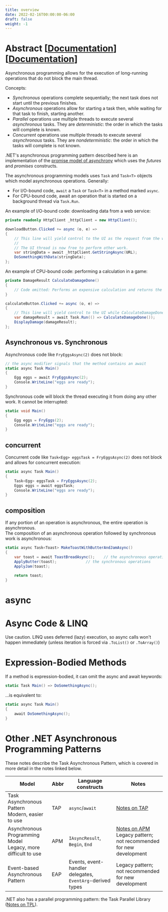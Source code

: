 ```yaml
---
title: overview
date: 2022-02-16T00:00:00-06:00
draft: false
weight: -1
---
```


# Abstract [[Documentation](https://learn.microsoft.com/en-us/dotnet/csharp/asynchronous-programming/)]   [[Documentation](https://learn.microsoft.com/en-us/dotnet/csharp/asynchronous-programming/async-scenarios#overview-of-the-asynchronous-model)]  

Asynchronous programming allows for the execution of long-running operations that do not block the main thread. 

Concepts:
- *Synchronous* operations complete sequentially; the next task does not start until the previous finishes. 
- *Asynchronous* operations allow for starting a task then, while waiting for that task to finish, starting another.
- *Parallel* operations use multiple threads to execute several *asynchronous* tasks. They are *deterministic*: the order in which the tasks will complete is known.
- *Concurrent* operations use multiple threads to execute several *asynchronous* tasks. They are *nondeterministic*: the order in which the tasks will complete is not known.

.NET's asynchronous programming pattern described here is an implementation of the [promise model of asynchrony][promise-model] which uses the *futures* and *promises* constructs.

The asynchronous programming models uses `Task` and `Task<T>` objects which model asynchronous operations. Generally:
- For I/O-bound code, `await` a `Task` or `Task<T>` in a method marked `async`.
- For CPU-bound code, await an operation that is started on a background thread via `Task.Run`.

An example of I/O-bound code: downloading data from a web service:
```cs
private readonly HttpClient _httpClient = new HttpClient();

downloadButton.Clicked += async (o, e) =>
{
    // This line will yield control to the UI as the request from the web service is happening.
    //
    // The UI thread is now free to perform other work.
    var stringData = await _httpClient.GetStringAsync(URL);
    DoSomethingWithData(stringData);
};
```

An example of CPU-bound code: performing a calculation in a game:
```cs
private DamageResult CalculateDamageDone()
{
    // Code omitted: Performs an expensive calculation and returns the result of that calculation.
}

calculateButton.Clicked += async (o, e) =>
{
    // This line will yield control to the UI while CalculateDamageDone() performs its work. The UI thread is free to perform other work.
    var damageResult = await Task.Run(() => CalculateDamageDone());
    DisplayDamage(damageResult);
};
```

## Asynchronous vs. Synchronous
Asynchronous code like `FryEggsAsync(2)` does not block:
```cs
// the async modifier signals that the method contains an await
static async Task Main() 
{ 
	Egg eggs = await FryEggsAsync(2);
	Console.WriteLine("eggs are ready");
}
```

Synchronous code will block the thread executing it from doing any other work.  It cannot be interrupted:
```cs
static void Main() 
{
	Egg eggs = FryEggs(2);
	Console.WriteLine("eggs are ready");
}
```

## concurrent
Concurrent code like `Task<Egg> eggsTask = FryEggsAsync(2)` does not block and allows for concurrent execution:
```cs
static async Task Main() 
{
	Task<Egg> eggsTask = FryEggsAsync(2);
	Eggs eggs = await eggsTask;
	Console.WriteLine("eggs are ready");
}
```

## composition
If any portion of an operation is asynchronous, the entire operation is asynchronous.  
The composition of an asynchronous operation followed by synchronous work is asynchronous:
```cs
static async Task<Toast> MakeToastWithButterAndJamAsync() 
{
	var toast = await ToastBreadAsync();	// the asynchronous operation
	ApplyButter(toast);				// the synchronous operations
	ApplyJam(toast);
	
	return toast;
}
```

# async


# Async Code & LINQ
Use caution.  LINQ uses deferred (lazy) execution, so async calls won't happen immediately (unless iteration is forced via `.ToList()` or `.ToArray()`)

# Expression-Bodied Methods
If a method is expression-bodied, it can omit the async and await keywords:

```cs
static Task Main() => DoSomethingAsync();
```
…is equivalent to:
```cs
static async Task Main() 
{
	await DoSomethingAsync();
}
```

# Other .NET Asynchronous Programming Patterns
These notes describe the Task Asynchronous Pattern, which is covered in more detail in the notes linked below.

| Model                                                               | Abbr | Language <br /> constructs                                | Notes                                                                                                                                     |
| ------------------------------------------------------------------- | ---- | --------------------------------------------------------- | ----------------------------------------------------------------------------------------------------------------------------------------- |
| Task Asynchronous Pattern <br /> Modern, easier to use              | TAP  | `async`/`await`                                           | [Notes on TAP](../../asynchronous-programming/task-asynchronous-programming/overview)                                                        |
| Asynchronous Programming Model <br /> Legacy, more difficult to use | APM  | `IAsyncResult`, `Begin`, `End`                            | [Notes on APM](../../asynchronous-programming/asynchronous-programming-model/overview) <br /> Legacy pattern; not recommended for new development |
| Event-based Asynchronous Pattern                                    | EAP  | Events, event-handler delegates, `EventArg`-derived types | Legacy pattern; not recommended for new development                                                                                       |

.NET also has a parallel programming pattern: the Task Parallel Library ([Notes on TPL](../../parallel-programming/)).

[promise-model]: https://en.wikipedia.org/wiki/Futures_and_promises